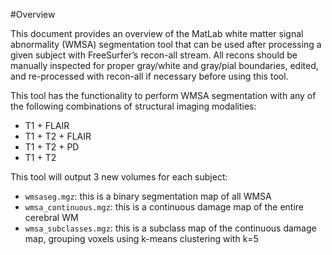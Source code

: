#Overview


This document provides an overview of the MatLab white matter signal abnormality (WMSA) segmentation tool that can be used after processing a given subject with FreeSurfer’s recon-all stream. All recons should be manually inspected for proper gray/white and gray/pial boundaries, edited, and re-processed with recon-all if necessary before using this tool. 

This tool has the functionality to perform WMSA segmentation with any of the following combinations of structural imaging modalities:

* T1 + FLAIR
* T1 + T2 + FLAIR
* T1 + T2 + PD
* T1 + T2

This tool will output 3 new volumes for each subject: 


* `wmsaseg.mgz`: this is a binary segmentation map of all WMSA
* `wmsa_continuous.mgz`: this is a continuous damage map of the entire cerebral WM
* `wmsa_subclasses.mgz`: this is a subclass map of the continuous damage map, grouping voxels using k-means clustering with k=5
